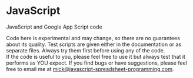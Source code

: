 JavaScript
==========

JavaScript and Google App Script code

Code here is experimental and may change, so there are no guarantees about its quality.
Test scripts are given either in the documentation or as separate files.  Always try them
first before using any of the code.  
If the code is useful to you, please feel free to use it but always test that it performs as YOU expect.
If you find bugs or have suggestions, please feel free to email me at mick@javascript-spreadsheet-programming.com.
